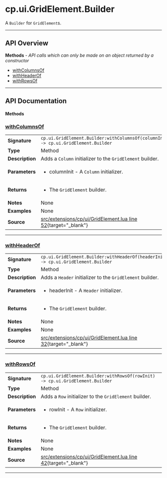 # cp.ui.GridElement.Builder

A `Builder` for `GridElement`s.

---

## API Overview
**Methods** - _API calls which can only be made on an object returned by a constructor_
 * [withColumnsOf](#withcolumnsof)
 * [withHeaderOf](#withheaderof)
 * [withRowsOf](#withrowsof)


---

## API Documentation

#### Methods


### [withColumnsOf](#withcolumnsof)

|                                             |                                                                                     |
| --------------------------------------------|-------------------------------------------------------------------------------------|
| **Signature**                               | `cp.ui.GridElement.Builder:withColumnsOf(columnInit) -> cp.ui.GridElement.Builder`                                                                    |
| **Type**                                    | Method                                                                     |
| **Description**                             | Adds a `Column` initializer to the `GridElement` builder.                                                                     |
| **Parameters**                              | <ul><li>columnInit - A `Column` initializer.</li></ul> |
| **Returns**                                 | <ul><li>The `GridElement` builder.</li></ul>          |
| **Notes**                                   | None |
| **Examples**                                | None |
| **Source**                                  | [src/extensions/cp/ui/GridElement.lua line 52](https://github.com/CommandPost/CommandPost/blob/develop/src/extensions/cp/ui/GridElement.lua#L52){target="_blank"} |

---


### [withHeaderOf](#withheaderof)

|                                             |                                                                                     |
| --------------------------------------------|-------------------------------------------------------------------------------------|
| **Signature**                               | `cp.ui.GridElement.Builder:withHeaderOf(headerInit) -> cp.ui.GridElement.Builder`                                                                    |
| **Type**                                    | Method                                                                     |
| **Description**                             | Adds a `Header` initializer to the `GridElement` builder.                                                                     |
| **Parameters**                              | <ul><li>headerInit - A `Header` initializer.</li></ul> |
| **Returns**                                 | <ul><li>The `GridElement` builder.</li></ul>          |
| **Notes**                                   | None |
| **Examples**                                | None |
| **Source**                                  | [src/extensions/cp/ui/GridElement.lua line 32](https://github.com/CommandPost/CommandPost/blob/develop/src/extensions/cp/ui/GridElement.lua#L32){target="_blank"} |

---


### [withRowsOf](#withrowsof)

|                                             |                                                                                     |
| --------------------------------------------|-------------------------------------------------------------------------------------|
| **Signature**                               | `cp.ui.GridElement.Builder:withRowsOf(rowInit) -> cp.ui.GridElement.Builder`                                                                    |
| **Type**                                    | Method                                                                     |
| **Description**                             | Adds a `Row` initializer to the `GridElement` builder.                                                                     |
| **Parameters**                              | <ul><li>rowInit - A `Row` initializer.</li></ul> |
| **Returns**                                 | <ul><li>The `GridElement` builder.</li></ul>          |
| **Notes**                                   | None |
| **Examples**                                | None |
| **Source**                                  | [src/extensions/cp/ui/GridElement.lua line 42](https://github.com/CommandPost/CommandPost/blob/develop/src/extensions/cp/ui/GridElement.lua#L42){target="_blank"} |

---

